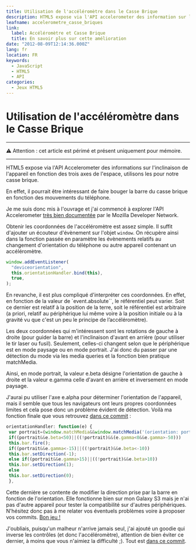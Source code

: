 ```yaml
---
title: Utilisation de l'accéléromètre dans le Casse Brique
description: HTML5 expose via l'API accelerometer des information sur l'inclinaison de l'appareil en fonction des trois axes de l'espace, utilisons les pour notre Casse brique.
leafname: accelerometre_casse_briques
link:
  label: Accéléromètre et Casse Brique
  title: En savoir plus sur cette amélioration
date: "2012-08-09T12:14:36.000Z"
lang: fr
location: FR
keywords:
  - JavaScript
  - HTML5
  - API
categories:
  - Jeux HTML5
---
```


# Utilisation de l'accéléromètre dans le Casse Brique

---

⚠ Attention : cet article est périmé et présent uniquement pour mémoire.

---

HTML5 expose via l'API Accelerometer des informations sur l'inclinaison de l'appareil en fonction des trois axes de l'espace, utilisons les pour notre casse brique.

En effet, il pourrait être intéressant de faire bouger la barre du casse brique en fonction des mouvements du téléphone.

Je me suis donc mis à l'ouvrage et j'ai commencé à explorer l'API Accelerometer [très bien documentée](https://developer.mozilla.org/en-US/docs/Web/API/Detecting%5Fdevice%5Forientation "Voir les détails de l'API") par le Mozilla Developer Network.

Obtenir les coordonnées de l'accéléromètre est assez simple. Il suffit d'ajouter un écouteur d'évènement sur l'objet `window`. On récupère ainsi dans la fonction passée en paramètre les évènements relatifs au changement d'orientation du téléphone ou autre appareil contenant un accéléromètre.

```js
window.addEventListener(
  "deviceorientation",
  this.orientationHandler.bind(this),
  true,
);
```

En revanche, il est plus compliqué d'interpréter ces coordonnées. En effet, en fonction de la valeur de `event.absolute``, le référentiel peut varier. Soit ce dernier est relatif à la position de la terre, soit le référentiel est arbitraire (a priori, relatif au périphérique lui même voire à la position initiale ou à la gravité vu que c'est un peu le principe de l’accéléromètre).

Les deux coordonnées qui m'intéressent sont les rotations de gauche à droite (pour guider la barre) et l'inclinaison d'avant en arrière (pour utiliser le tir laser ou fusil). Seulement, celles-ci changent selon que le périphérique est en mode paysage ou en mode portrait. J'ai donc du passer par une détection du mode via les media queries et la fonction bien pratique matchMedia.

Ainsi, en mode portrait, la valeur e.beta désigne l'orientation de gauche à droite et la valeur e.gamma celle d'avant en arrière et inversement en mode paysage.

J'aurai pu utiliser l'axe e.alpha pour déterminer l'orientation de l'appareil, mais il semble que tous les navigateurs ont leurs propres coordonnées limites et cela pose donc un problème évident de détection. Voilà ma fonction finale que vous retrouvez [dans ce commit](https://github.com/nfroidure/Breakit/commit/3fa71a35035a7289d2a67baf1786a81a0d13a4bc "Voir le commit") :

```js
orientationHandler: function(e) {
 var portrait=(window.matchMedia&&window.matchMedia('(orientation: portrait)').matches);
 if((portrait&&e.beta<50)||((!portrait)&&(e.gamma<0&&e.gamma>-50)))
 this.bar.fire();
 if((portrait&&e.gamma<-15)||((!portrait)&&e.beta<-10))
 this.bar.setDirection(-1);
 else if((portrait&&e.gamma>15)||((!portrait)&&e.beta>10))
 this.bar.setDirection(1);
 else
 this.bar.setDirection(0);
 },
```

Cette dernière se contente de modifier la direction prise par la barre en fonction de l'orientation. Elle fonctionne bien sur mon Galaxy S3 mais je n'ai pas d'autre appareil pour tester la compatibilité sur d'autres périphériques. N'hésitez donc pas à me relater vos éventuels problèmes voire à proposer vos commits. [Bon jeu !](http://breakit.insertafter.com/index.html "Jouer au Casse Brique")

J'oubliais, puisqu'un malheur n'arrive jamais seul, j'ai ajouté un goodie qui inverse les contrôles (et donc l'accéléromètre), attention de bien éviter ce dernier, à moins que vous n'aimiez la difficulté ;). Tout est [dans ce commit](https://github.com/nfroidure/Breakit/commit/413b87edbd35e75b8b7101021ab0126be0678c52 "Voir le commit d'inversion des contrôles").
